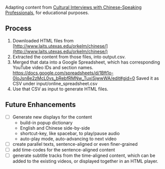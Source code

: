 Adapting content from [Cultural Interviews with Chinese-Speaking Professionals](http://www.laits.utexas.edu/orkelm/chinese/), for educational purposes.

## Process

1. Downloaded HTML files from [http://www.laits.utexas.edu/orkelm/chinese/](http://www.laits.utexas.edu/orkelm/chinese/)
2. Extracted the content from those files, into output.csv.
3. Merged that data into a Google Spreadsheet, which has corresponding YouTube video IDs and section names.
   https://docs.google.com/spreadsheets/d/1Bft1o-0IoJsn8e2zMcL0vs_bRebfRMNw_TuxiSjwwWA/edit#gid=0
   Saved it as CSV under input/online_spreadsheet.csv
4. Use that CSV as input to generate HTML files.

## Future Enhancements

- [ ] Generate new displays for the content
  - build-in popup dictionary
  - English and Chinese side-by-side
  - shortcut-key, like spacebar, to play/pause audio
  - auto-play mode, auto-advancing to next video
- [ ] create parallel texts, sentence-aligned or even finer-grained
- [ ] add time-codes for the sentence-aligned content
- [ ] generate subtitle tracks from the time-aligned content, which can be added to the existing videos, or displayed together in an HTML player.